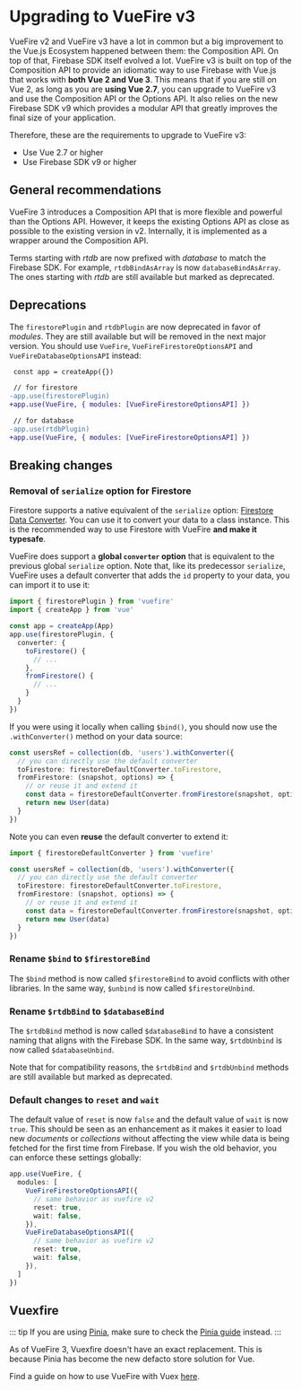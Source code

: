 # Upgrading to VueFire v3

VueFire v2 and VueFire v3 have a lot in common but a big improvement to the Vue.js Ecosystem happened between them: the Composition API. On top of that, Firebase SDK itself evolved a lot. VueFire v3 is built on top of the Composition API to provide an idiomatic way to use Firebase with Vue.js that works with **both Vue 2 and Vue 3**. This means that if you are still on Vue 2, as long as you are **using Vue 2.7**, you can upgrade to VueFire v3 and use the Composition API or the Options API. It also relies on the new Firebase SDK v9 which provides a modular API that greatly improves the final size of your application.

Therefore, these are the requirements to upgrade to VueFire v3:

- Use Vue 2.7 or higher
- Use Firebase SDK v9 or higher

## General recommendations

VueFire 3 introduces a Composition API that is more flexible and powerful than the Options API. However, it keeps the existing Options API as close as possible to the existing version in v2. Internally, it is implemented as a wrapper around the Composition API.

Terms starting with _rtdb_ are now prefixed with _database_ to match the Firebase SDK. For example, `rtdbBindAsArray` is now `databaseBindAsArray`. The ones starting with _rtdb_ are still available but marked as deprecated.

## Deprecations

The `firestorePlugin` and `rtdbPlugin` are now deprecated in favor of _modules_. They are still available but will be removed in the next major version. You should use `VueFire`, `VueFireFirestoreOptionsAPI` and `VueFireDatabaseOptionsAPI` instead:

```diff
 const app = createApp({})

 // for firestore
-app.use(firestorePlugin)
+app.use(VueFire, { modules: [VueFireFirestoreOptionsAPI] })

 // for database
-app.use(rtdbPlugin)
+app.use(VueFire, { modules: [VueFireFirestoreOptionsAPI] })
````

## Breaking changes

### Removal of `serialize` option for Firestore

Firestore supports a native equivalent of the `serialize` option: [Firestore Data Converter](https://firebase.google.com/docs/firestore/query-data/get-data#custom_objects). You can use it to convert your data to a class instance. This is the recommended way to use Firestore with VueFire **and make it typesafe**.

VueFire does support a **global `converter` option** that is equivalent to the previous global `serialize` option. Note that, like its predecessor `serialize`, VueFire uses a default converter that adds the `id` property to your data, you can import it to use it:

```ts
import { firestorePlugin } from 'vuefire'
import { createApp } from 'vue'

const app = createApp(App)
app.use(firestorePlugin, {
  converter: {
    toFirestore() {
      // ...
    },
    fromFirestore() {
      // ...
    }
  }
})
```

If you were using it locally when calling `$bind()`, you should now use the `.withConverter()` method on your data source:

```ts
const usersRef = collection(db, 'users').withConverter({
  // you can directly use the default converter
  toFirestore: firestoreDefaultConverter.toFirestore,
  fromFirestore: (snapshot, options) => {
    // or reuse it and extend it
    const data = firestoreDefaultConverter.fromFirestore(snapshot, options)
    return new User(data)
  }
})
```

Note you can even **reuse** the default converter to extend it:

```ts
import { firestoreDefaultConverter } from 'vuefire'

const usersRef = collection(db, 'users').withConverter({
  // you can directly use the default converter
  toFirestore: firestoreDefaultConverter.toFirestore,
  fromFirestore: (snapshot, options) => {
    // or reuse it and extend it
    const data = firestoreDefaultConverter.fromFirestore(snapshot, options)
    return new User(data)
  }
})
```

### Rename `$bind` to `$firestoreBind`

The `$bind` method is now called `$firestoreBind` to avoid conflicts with other libraries. In the same way, `$unbind` is now called `$firestoreUnbind`.

### Rename `$rtdbBind` to `$databaseBind`

The `$rtdbBind` method is now called `$databaseBind` to have a consistent naming that aligns with the Firebase SDK. In the same way, `$rtdbUnbind` is now called `$databaseUnbind`.

Note that for compatibility reasons, the `$rtdbBind` and `$rtdbUnbind` methods are still available but marked as deprecated.

### Default changes to `reset` and `wait`

The default value of `reset` is now `false` and the default value of `wait` is now `true`. This should be seen as an enhancement as it makes it easier to load new _documents_ or _collections_ without affecting the view while data is being fetched for the first time from Firebase. If you wish the old behavior, you can enforce these settings globally:

```ts
app.use(VueFire, {
  modules: [
    VueFireFirestoreOptionsAPI({
      // same behavior as vuefire v2
      reset: true,
      wait: false,
    }),
    VueFireDatabaseOptionsAPI({
      // same behavior as vuefire v2
      reset: true,
      wait: false,
    }),
  ]
})
```

## Vuexfire

::: tip
If you are using [Pinia](https://pinia.vuejs.org/), make sure to check the [Pinia guide](./subscriptions-external.md#pinia) instead.
:::

As of VueFire 3, Vuexfire doesn't have an exact replacement. This is because Pinia has become the new defacto store solution for Vue.

Find a guide on how to use VueFire with Vuex [here](./vuex.md).
